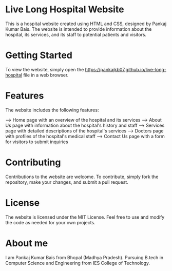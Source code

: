 # Live Long Hospital Website

This is a hospital website created using HTML and CSS, designed by Pankaj Kumar Bais.
The website is intended to provide information about the hospital, its services, and its staff to potential patients and visitors.

# Getting Started
To view the website, simply open the https://pankajkb07.github.io/live-long-hospital file in a web browser.

# Features
The website includes the following features:

--> Home page with an overview of the hospital and its services
--> About Us page with information about the hospital's history and staff
--> Services page with detailed descriptions of the hospital's services
--> Doctors page with profiles of the hospital's medical staff
--> Contact Us page with a form for visitors to submit inquiries

# Contributing
Contributions to the website are welcome. To contribute, simply fork the repository, make your changes, and submit a pull request.

# License
The website is licensed under the MIT License. Feel free to use and modify the code as needed for your own projects.

# About me
I am Pankaj Kumar Bais from Bhopal (Madhya Pradesh). Pursuing B.tech in Computer Science and Engineering from IES College of Technology.
